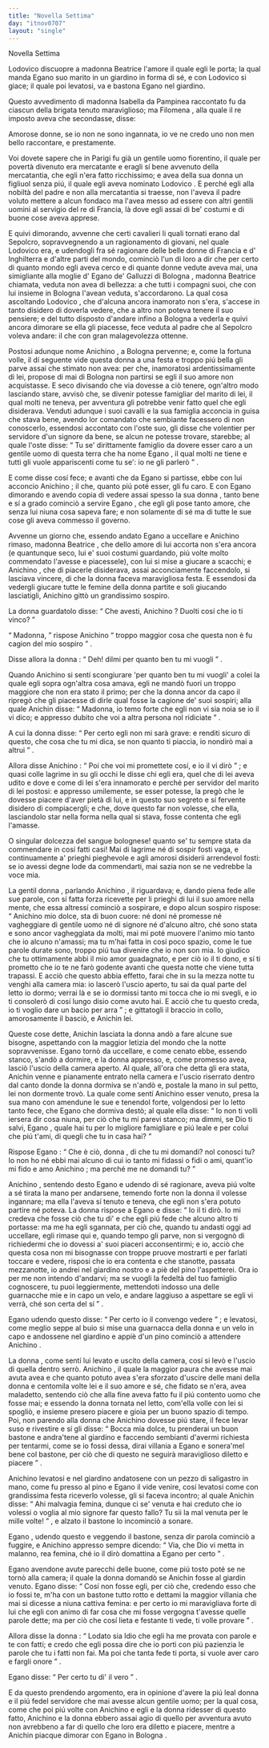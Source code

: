 ```yaml
---
title: "Novella Settima"
day: "itnov0707"
layout: "single"
---
```

<html>
 <head>
 </head>
 <body>
  <div id="nov0707" type="novella" who="filomena">
   <head>
    Novella Settima
   </head>
   <argument>
    <p>
     <milestone id="p07070001"/>
     <name persref="lodovico" type="person">
      Lodovico
     </name>
     discuopre a
     <name persref="beatricegalluzzi" type="person">
      madonna Beatrice
     </name>
     l'amore il quale egli le porta; la qual manda
     <name persref="eganogalluzzi" type="person">
      Egano
     </name>
     suo marito in un giardino in forma di s&eacute;, e con
     <name persref="lodovico" type="person">
      Lodovico
     </name>
     si giace; il quale poi levatosi, va e bastona
     <name persref="eganogalluzzi" type="person">
      Egano
     </name>
     nel giardino.
    </p>
   </argument>
   <div3 type="commentary" who="author">
    <p>
     <milestone id="p07070002"/>
     Questo avvedimento di madonna
     <name persref="isabella" type="person">
      Isabella
     </name>
     da
     <name persref="pampinea" type="person">
      Pampinea
     </name>
     raccontato fu da ciascun della brigata tenuto maraviglioso; ma
     <name persref="filomena" type="person">
      Filomena
     </name>
     , alla quale
     <name persref="dioneo" type="person">
      il re
     </name>
     imposto aveva che secondasse, disse:
    </p>
   </div3>
   <div3 type="commentary" who="filomena">
    <p>
     <milestone id="p07070003"/>
     Amorose donne, se io non ne sono ingannata, io ve ne credo uno non men bello raccontare, e prestamente.
    </p>
   </div3>
   <p>
    <milestone id="p07070004"/>
    Voi dovete sapere che in
    <name placeref="parigi" type="place">
     Parigi
    </name>
    fu gi&agrave; un gentile uomo fiorentino, il quale per povert&agrave; divenuto era mercatante e eragli s&iacute; bene avvenuto della mercatantia, che egli n'era fatto ricchissimo; e avea della sua donna un figliuol senza pi&uacute;, il quale egli aveva nominato
    <name persref="lodovico" type="person">
     Lodovico
    </name>
    .
    <milestone id="p07070005"/>
    E perch&eacute; egli alla nobilt&agrave; del padre e non alla mercatantia si traesse, non l'aveva il padre voluto mettere a alcun fondaco ma l'avea messo ad essere con altri gentili uomini al servigio del re di Francia, l&agrave; dove egli assai di be' costumi e di buone cose aveva apprese.
   </p>
   <p>
    <milestone id="p07070006"/>
    E quivi dimorando, avvenne che certi cavalieri li quali tornati erano dal Sepolcro, sopravvegnendo a un ragionamento di giovani, nel quale
    <name persref="lodovico" type="person">
     Lodovico
    </name>
    era, e udendogli fra s&eacute; ragionare delle belle donne di
    <name placeref="francia" type="place">
     Francia
    </name>
    e d'
    <name placeref="inghilterra" type="place">
     Inghilterra
    </name>
    e d'altre parti del mondo, cominci&ograve; l'un di loro a dir che per certo di quanto mondo egli aveva cerco e di quante donne vedute aveva mai, una simigliante alla moglie d'
    <name persref="eganogalluzzi" type="person">
     Egano de' Galluzzi
    </name>
    di
    <name placeref="bologna" type="place">
     Bologna
    </name>
    ,
    <name persref="beatricegalluzzi" type="person">
     madonna Beatrice
    </name>
    chiamata, veduta non avea di bellezza: a che tutti i compagni suoi, che con lui insieme in
    <name placeref="bologna" type="place">
     Bologna
    </name>
    l'avean veduta, s'accordarono.
    <milestone id="p07070007"/>
    La qual cosa ascoltando
    <name persref="lodovico" type="person">
     Lodovico
    </name>
    , che d'alcuna ancora inamorato non s'era, s'accese in tanto disidero di doverla vedere, che a altro non poteva tenere il suo pensiere; e del tutto disposto d'andare infino a
    <name placeref="bologna" type="place">
     Bologna
    </name>
    a vederla e quivi ancora dimorare se ella gli piacesse, fece veduta al padre che al Sepolcro voleva andare: il che con gran malagevolezza ottenne.
   </p>
   <p>
    <milestone id="p07070008"/>
    Postosi adunque nome
    <name persref="lodovico" type="person">
     Anichino
    </name>
    , a
    <name placeref="bologna" type="place">
     Bologna
    </name>
    pervenne; e, come la fortuna volle, il d&iacute; seguente vide questa donna a una festa e troppo pi&uacute; bella gli parve assai che stimato non avea: per che, inamoratosi ardentissimamente di lei, propose di mai di
    <name placeref="bologna" type="place">
     Bologna
    </name>
    non partirsi se egli il suo amore non acquistasse.
    <milestone id="p07070009"/>
    E seco divisando che via dovesse a ci&ograve; tenere, ogn'altro modo lasciando stare, avvis&ograve; che, se divenir potesse famigliar del
    <name persref="eganogalluzzi" type="person">
     marito
    </name>
    di lei, il qual molti ne teneva, per avventura gli potrebbe venir fatto quel che egli disiderava.
    <milestone id="p07070010"/>
    Venduti adunque i suoi cavalli e la sua famiglia acconcia in guisa che stava bene, avendo lor comandato che sembiante facessero di non conoscerlo, essendosi accontato con l'oste suo, gli disse che volentier per servidore d'un signore da bene, se alcun ne potesse trovare, starebbe; al quale
    <name persref="oste-0707" type="person">
     l'oste
    </name>
    disse:
    <q direct="unspecified" who="oste-0707">
     Tu se' dirittamente famiglio da dovere esser caro a un gentile uomo di questa terra che ha nome
     <name persref="eganogalluzzi" type="person">
      Egano
     </name>
     , il qual molti ne tiene e tutti gli vuole appariscenti come tu se': io ne gli parler&ograve;
    </q>
    .
   </p>
   <p>
    <milestone id="p07070011"/>
    E come disse cos&iacute; fece; e avanti che da
    <name persref="eganogalluzzi" type="person">
     Egano
    </name>
    si partisse, ebbe con lui acconcio
    <name persref="lodovico" type="person">
     Anichino
    </name>
    ; il che, quanto pi&uacute; pot&eacute; esser, gli fu caro.
    <milestone id="p07070012"/>
    E con
    <name persref="eganogalluzzi" type="person">
     Egano
    </name>
    dimorando e avendo copia di vedere assai spesso la sua
    <name persref="beatricegalluzzi" type="person">
     donna
    </name>
    , tanto bene e s&iacute; a grado cominci&ograve; a servire
    <name persref="eganogalluzzi" type="person">
     Egano
    </name>
    , che egli gli pose tanto amore, che senza lui niuna cosa sapeva fare; e non solamente di s&eacute; ma di tutte le sue cose gli aveva commesso il governo.
   </p>
   <p>
    <milestone id="p07070013"/>
    Avvenne un giorno che, essendo andato
    <name persref="eganogalluzzi" type="person">
     Egano
    </name>
    a uccellare e
    <name persref="lodovico" type="person">
     Anichino
    </name>
    rimaso,
    <name persref="beatricegalluzzi" type="person">
     madonna Beatrice
    </name>
    , che dello amore di lui accorta non s'era ancora (e quantunque seco, lui e' suoi costumi guardando, pi&uacute; volte molto commendato l'avesse e piacessele), con lui si mise a giucare a scacchi; e
    <name persref="lodovico" type="person">
     Anichino
    </name>
    , che di piacerle disiderava, assai acconciamente faccendolo, si lasciava vincere, di che
    <name persref="beatricegalluzzi" type="person">
     la donna
    </name>
    faceva maravigliosa festa.
    <milestone id="p07070014"/>
    E essendosi da vedergli giucare tutte le femine della donna partite e soli giucando lasciatigli,
    <name persref="lodovico" type="person">
     Anichino
    </name>
    gitt&ograve; un grandissimo sospiro.
   </p>
   <p>
    <milestone id="p07070015"/>
    <name persref="beatricegalluzzi" type="person">
     La donna
    </name>
    guardatolo disse:
    <q direct="unspecified" who="beatricegalluzzi">
     Che avesti,
     <name persref="lodovico" type="person">
      Anichino
     </name>
     ? Duolti cos&iacute; che io ti vinco?
    </q>
   </p>
   <p>
    <milestone id="p07070016"/>
    <q direct="unspecified" who="lodovico">
     Madonna,
    </q>
    rispose
    <name persref="lodovico" type="person">
     Anichino
    </name>
    <q direct="unspecified">
     troppo maggior cosa che questa non &egrave; fu cagion del mio sospiro
    </q>
    .
   </p>
   <p>
    <milestone id="p07070017"/>
    Disse allora
    <name persref="beatricegalluzzi" type="person">
     la donna
    </name>
    :
    <q direct="unspecified" who="beatricegalluzzi">
     Deh! dilmi per quanto ben tu mi vuogli
    </q>
    .
   </p>
   <p>
    <milestone id="p07070018"/>
    Quando
    <name persref="lodovico" type="person">
     Anichino
    </name>
    si sent&iacute; scongiurare 'per quanto ben tu mi vuogli' a colei la quale egli sopra ogn'altra cosa amava, egli ne mand&ograve; fuori un troppo maggiore che non era stato il primo; per che
    <name persref="beatricegalluzzi" type="person">
     la donna
    </name>
    ancor da capo il ripreg&ograve; che gli piacesse di dirle qual fosse la cagione de' suoi sospiri; alla quale
    <name persref="lodovico" type="person">
     Anichin
    </name>
    disse:
    <q direct="unspecified" who="lodovico">
     Madonna, io temo forte che egli non vi sia noia se io il vi dico; e appresso dubito che voi a altra persona nol ridiciate
    </q>
    .
   </p>
   <p>
    <milestone id="p07070019"/>
    A cui
    <name persref="beatricegalluzzi" type="person">
     la donna
    </name>
    disse:
    <q direct="unspecified" who="beatricegalluzzi">
     Per certo egli non mi sar&agrave; grave: e renditi sicuro di questo, che cosa che tu mi dica, se non quanto ti piaccia, io nondir&ograve; mai a altrui
    </q>
    .
   </p>
   <p>
    <milestone id="p07070020"/>
    Allora disse
    <name persref="lodovico" type="person">
     Anichino
    </name>
    :
    <q direct="unspecified" who="lodovico">
     Poi che voi mi promettete cos&iacute;, e io il vi dir&ograve;
    </q>
    ; e quasi colle lagrime in su gli occhi le disse chi egli era, quel che di lei aveva udito e dove e come di lei s'era innamorato e perch&eacute; per servidor del marito di lei postosi: e appresso umilemente, se esser potesse, la preg&ograve; che le dovesse piacere d'aver piet&agrave; di lui, e in questo suo segreto e s&iacute; fervente disidero di compiacergli; e che, dove questo far non volesse, che ella, lasciandolo star nella forma nella qual si stava, fosse contenta che egli l'amasse.
   </p>
   <p>
    <milestone id="p07070021"/>
    O singular dolcezza del sangue bolognese! quanto se' tu sempre stata da commendare in cos&iacute; fatti casi! Mai di lagrime n&eacute; di sospir fosti vaga, e continuamente a' prieghi pieghevole e agli amorosi disiderii arrendevol fosti: se io avessi degne lode da commendarti, mai sazia non se ne vedrebbe la voce mia.
   </p>
   <p>
    <milestone id="p07070022"/>
    La gentil
    <name prev="beatricegalluzzi" type="person">
     donna
    </name>
    , parlando
    <name persref="lodovico" type="person">
     Anichino
    </name>
    , il riguardava; e, dando piena fede alle sue parole, con s&iacute; fatta forza ricevette per li prieghi di lui il suo amore nella mente, che essa altress&iacute; cominci&ograve; a sospirare, e dopo alcun sospiro rispose:
    <milestone id="p07070023"/>
    <q direct="unspecified" who="beatricegalluzzi">
     <name persref="lodovico" type="person">
      Anichino
     </name>
     mio dolce, sta di buon cuore: n&eacute; doni n&eacute; promesse n&eacute; vagheggiare di gentile uomo n&eacute; di signore n&eacute; d'alcuno altro, ch&eacute; sono stata e sono ancor vagheggiata da molti, mai mi pot&eacute; muovere l'animo mio tanto che io alcuno n'amassi; ma tu m'hai fatta in cos&iacute; poco spazio, come le tue parole durate sono, troppo pi&uacute; tua divenire che io non son mia.
     <milestone id="p07070024"/>
     Io giudico che tu ottimamente abbi il mio amor guadagnato, e per ci&ograve; io il ti dono, e s&iacute; ti prometto che io te ne far&ograve; godente avanti che questa notte che viene tutta trapassi.
     <milestone id="p07070025"/>
     E acci&ograve; che questo abbia effetto, farai che in su la mezza notte tu venghi alla camera mia: io lascer&ograve; l'uscio aperto, tu sai da qual parte del letto io dormo; verrai l&agrave; e se io dormissi tanto mi tocca che io mi svegli, e io ti consoler&ograve; di cos&iacute; lungo disio come avuto hai. E acci&ograve; che tu questo creda, io ti voglio dare un bacio per arra
    </q>
    ; e gittatogli il braccio in collo, amorosamente il basci&ograve;, e
    <name persref="lodovico" type="person">
     Anichin
    </name>
    lei.
   </p>
   <p>
    <milestone id="p07070026"/>
    Queste cose dette,
    <name persref="lodovico" type="person">
     Anichin
    </name>
    lasciata
    <name persref="beatricegalluzzi" type="person">
     la donna
    </name>
    and&ograve; a fare alcune sue bisogne, aspettando con la maggior letizia del mondo che la notte sopravvenisse.
    <milestone id="p07070027"/>
    <name persref="eganogalluzzi" type="person">
     Egano
    </name>
    torn&ograve; da uccellare, e come cenato ebbe, essendo stanco, s'and&ograve; a dormire, e la donna appresso, e, come promesso avea, lasci&ograve; l'uscio della camera aperto.
    <milestone id="p07070028"/>
    Al quale, all'ora che detta gli era stata,
    <name persref="lodovico" type="person">
     Anichin
    </name>
    venne e pianamente entrato nella camera e l'uscio riserrato dentro dal canto donde la donna dormiva se n'and&ograve; e, postale la mano in sul petto, lei non dormente trov&ograve;.
    <milestone id="p07070029"/>
    La quale come sent&iacute;
    <name persref="lodovico" type="person">
     Anichino
    </name>
    esser venuto, presa la sua mano con amendune le sue e tenendol forte, volgendosi per lo letto tanto fece, che
    <name persref="eganogalluzzi" type="person">
     Egano
    </name>
    che dormiva dest&ograve;;
    <milestone id="p07070030"/>
    al quale ella disse:
    <q direct="unspecified" who="beatricegalluzzi">
     Io non ti volli iersera dir cosa niuna, per ci&ograve; che tu mi parevi stanco; ma dimmi, se Dio ti salvi,
     <name persref="eganogalluzzi" type="person">
      Egano
     </name>
     , quale hai tu per lo migliore famigliare e pi&uacute; leale e per colui che pi&uacute; t'ami, di quegli che tu in casa hai?
    </q>
   </p>
   <p>
    <milestone id="p07070031"/>
    Rispose
    <name persref="eganogalluzzi" type="person">
     Egano
    </name>
    :
    <q direct="unspecified" who="eganogalluzzi">
     Che &egrave; ci&ograve;,
     <name persref="beatricegalluzzi" type="person">
      donna
     </name>
     , di che tu mi domandi? nol conosci tu? Io non ho n&eacute; ebbi mai alcuno di cui io tanto mi fidassi o fidi o ami, quant'io mi fido e amo
     <name persref="lodovico" type="person">
      Anichino
     </name>
     ; ma perch&eacute; me ne domandi tu?
    </q>
   </p>
   <p>
    <milestone id="p07070032"/>
    <name persref="lodovico" type="person">
     Anichino
    </name>
    , sentendo desto
    <name persref="eganogalluzzi" type="person">
     Egano
    </name>
    e udendo di s&eacute; ragionare, aveva pi&uacute; volte a s&eacute; tirata la mano per andarsene, temendo forte non
    <name persref="beatricegalluzzi" type="person">
     la donna
    </name>
    il volesse ingannare; ma ella l'aveva s&iacute; tenuto e teneva, che egli non s'era potuto partire n&eacute; poteva.
    <milestone id="p07070033"/>
    La donna rispose a
    <name persref="eganogalluzzi" type="person">
     Egano
    </name>
    e disse:
    <q direct="unspecified" who="beatricegalluzzi">
     Io il ti dir&ograve;. Io mi credeva che fosse ci&ograve; che tu di' e che egli pi&uacute; fede che alcuno altro ti portasse: ma me ha egli sgannata, per ci&ograve; che, quando tu andasti oggi ad uccellare, egli rimase qui e, quando tempo gli parve, non si vergogn&ograve; di richiedermi che io dovessi a' suoi piaceri acconsentirmi;
     <milestone id="p07070034"/>
     e io, acci&ograve; che questa cosa non mi bisognasse con troppe pruove mostrarti e per farlati toccare e vedere, risposi che io era contenta e che stanotte, passata mezzanotte, io andrei nel giardino nostro e a pi&egrave; del pino l'aspetterei.
     <milestone id="p07070035"/>
     Ora io per me non intendo d'andarvi; ma se vuogli la fedelt&agrave; del tuo famiglio cognoscere, tu puoi leggiermente, mettendoti indosso una delle guarnacche mie e in capo un velo, e andare laggiuso a aspettare se egli vi verr&agrave;, ch&eacute; son certa del s&iacute;
    </q>
    .
   </p>
   <p>
    <milestone id="p07070036"/>
    <name persref="eganogalluzzi" type="person">
     Egano
    </name>
    udendo questo disse:
    <q direct="unspecified" who="eganogalluzzi">
     Per certo io il convengo vedere
    </q>
    ; e levatosi, come meglio seppe al buio si mise una guarnacca della
    <name persref="beatricegalluzzi" type="person">
     donna
    </name>
    e un velo in capo e andossene nel giardino e appi&egrave; d'un pino cominci&ograve; a attendere
    <name persref="lodovico" type="person">
     Anichino
    </name>
    .
   </p>
   <p>
    <milestone id="p07070037"/>
    <name persref="beatricegalluzzi" type="person">
     La donna
    </name>
    , come sent&iacute; lui levato e uscito della camera, cos&iacute; si lev&ograve; e l'uscio di quella dentro serr&ograve;.
    <milestone id="p07070038"/>
    <name persref="lodovico" type="person">
     Anichino
    </name>
    , il quale la maggior paura che avesse mai avuta avea e che quanto potuto avea s'era sforzato d'uscire delle mani della donna e centomila volte lei e il suo amore e s&eacute;, che fidato se n'era, avea maladetto, sentendo ci&ograve; che alla fine aveva fatto fu il pi&uacute; contento uomo che fosse mai; e essendo la donna tornata nel letto, com'ella volle con lei si spogli&ograve;, e insieme presero piacere e gioia per un buono spazio di tempo.
    <milestone id="p07070039"/>
    Poi, non parendo alla donna che
    <name persref="lodovico" type="person">
     Anichino
    </name>
    dovesse pi&uacute; stare, il fece levar suso e rivestire e s&iacute; gli disse:
    <q direct="unspecified" who="beatricegalluzzi">
     Bocca mia dolce, tu prenderai un buon bastone e andra'tene al giardino e faccendo sembianti d'avermi richiesta per tentarmi, come se io fossi dessa, dirai villania a
     <name persref="eganogalluzzi" type="person">
      Egano
     </name>
     e sonera'mel bene col bastone, per ci&ograve; che di questo ne seguir&agrave; maraviglioso diletto e piacere
    </q>
    .
   </p>
   <p>
    <milestone id="p07070040"/>
    <name persref="lodovico" type="person">
     Anichino
    </name>
    levatosi e nel giardino andatosene con un pezzo di saligastro in mano, come fu presso al pino e
    <name persref="eganogalluzzi" type="person">
     Egano
    </name>
    il vide venire, cos&iacute; levatosi come con grandissima festa riceverlo volesse, gli si faceva incontro; al quale
    <name persref="lodovico" type="person">
     Anichin
    </name>
    disse:
    <q direct="unspecified" who="lodovico">
     Ahi malvagia femina, dunque ci se' venuta e hai creduto che io volessi o voglia al mio signore far questo fallo? Tu sii la mal venuta per le mille volte!
    </q>
    , e alzato il bastone lo incominci&ograve; a sonare.
   </p>
   <p>
    <milestone id="p07070041"/>
    <name persref="eganogalluzzi" type="person">
     Egano
    </name>
    , udendo questo e veggendo il bastone, senza dir parola cominci&ograve; a fuggire, e
    <name persref="lodovico" type="person">
     Anichino
    </name>
    appresso sempre dicendo:
    <q direct="unspecified" who="lodovico">
     Via, che Dio vi metta in malanno, rea femina, ch&eacute; io il dir&ograve; domattina a
     <name persref="eganogalluzzi" type="person">
      Egano
     </name>
     per certo
    </q>
    .
   </p>
   <p>
    <milestone id="p07070042"/>
    <name persref="eganogalluzzi" type="person">
     Egano
    </name>
    avendone avute parecchi delle buone, come pi&uacute; tosto pot&eacute; se ne torn&ograve; alla camera; il quale
    <name persref="beatricegalluzzi" type="person">
     la donna
    </name>
    domand&ograve; se
    <name persref="lodovico" type="person">
     Anichin
    </name>
    fosse al giardin venuto.
    <milestone id="p07070043"/>
    <name persref="eganogalluzzi" type="person">
     Egano
    </name>
    disse:
    <q direct="unspecified" who="eganogalluzzi">
     Cos&iacute; non fosse egli, per ci&ograve; che, credendo esso che io fossi te, m'ha con un bastone tutto rotto e dettami la maggior villania che mai si dicesse a niuna cattiva femina: e per certo io mi maravigliava forte di lui che egli con animo di far cosa che mi fosse vergogna t'avesse quelle parole dette; ma per ci&ograve; che cos&iacute; lieta e festante ti vede, ti volle provare
    </q>
    .
   </p>
   <p>
    <milestone id="p07070044"/>
    Allora disse
    <name persref="beatricegalluzzi" type="person">
     la donna
    </name>
    :
    <q direct="unspecified" who="beatricegalluzzi">
     Lodato sia Idio che egli ha me provata con parole e te con fatti; e credo che egli possa dire che io porti con pi&uacute; pazienzia le parole che tu i fatti non fai. Ma poi che tanta fede ti porta, si vuole aver caro e fargli onore
    </q>
    .
   </p>
   <p>
    <milestone id="p07070045"/>
    <name persref="eganogalluzzi" type="person">
     Egano
    </name>
    disse:
    <q direct="unspecified" who="eganogalluzzi">
     Per certo tu di' il vero
    </q>
    .
   </p>
   <p>
    <milestone id="p07070046"/>
    E da questo prendendo argomento, era in opinione d'avere la pi&uacute; leal donna e il pi&uacute; fedel servidore che mai avesse alcun gentile uomo; per la qual cosa, come che poi pi&uacute; volte con
    <name persref="lodovico" type="person">
     Anichino
    </name>
    e egli e la donna ridesser di questo fatto,
    <name persref="lodovico" type="person">
     Anichino
    </name>
    e la donna ebbero assai agio di quello per avventura avuto non avrebbeno a far di quello che loro era diletto e piacere, mentre a
    <name persref="lodovico" type="person">
     Anichin
    </name>
    piacque dimorar con
    <name persref="eganogalluzzi" type="person">
     Egano
    </name>
    in
    <name placeref="bologna" type="place">
     Bologna
    </name>
    .
   </p>
  </div>
 </body>
</html>
